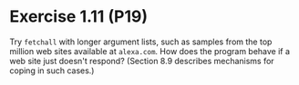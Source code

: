 # Exercise 1.11 (P19)

Try `fetchall` with longer argument lists, such as samples from the top million web sites available at `alexa.com`.
How does the program behave if a web site just doesn't respond?
(Section 8.9 describes mechanisms for coping in such cases.)
